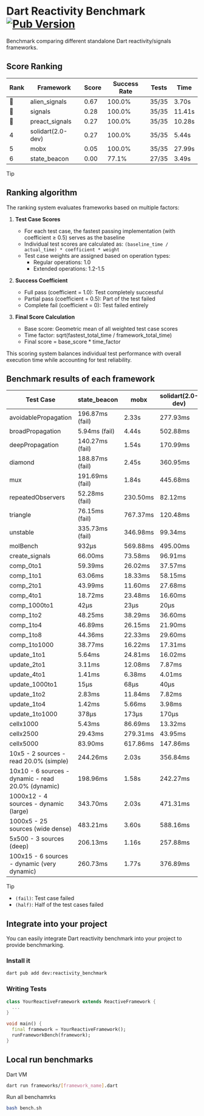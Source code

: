 # Dart Reactivity Benchmark [![Pub Version](https://img.shields.io/pub/v/reactivity_benchmark)](https://pub.dev/packages/reactivity_benchmark)

Benchmark comparing different standalone Dart reactivity/signals frameworks.

## Score Ranking

<!-- ranking start -->
| Rank | Framework | Score | Success Rate | Tests | Time |
|------|-----------|-------|--------------|-------|------|
| 🥇 | alien_signals | 0.67 | 100.0% | 35/35 | 3.70s |
| 🥈 | signals | 0.28 | 100.0% | 35/35 | 11.41s |
| 🥉 | preact_signals | 0.27 | 100.0% | 35/35 | 10.28s |
| 4 | solidart(2.0-dev) | 0.27 | 100.0% | 35/35 | 5.44s |
| 5 | mobx | 0.05 | 100.0% | 35/35 | 27.99s |
| 6 | state_beacon | 0.00 | 77.1% | 27/35 | 3.49s |

<!-- ranking end -->

> [!TIP]
> ## Ranking algorithm
>
> The ranking system evaluates frameworks based on multiple factors:
>
> 1. **Test Case Scores**
>    - For each test case, the fastest passing implementation (with coefficient ≥ 0.5) serves as the baseline
>    - Individual test scores are calculated as: `(baseline_time / actual_time) * coefficient * weight`
>    - Test case weights are assigned based on operation types:
>      - Regular operations: 1.0
>      - Extended operations: 1.2-1.5
>
> 2. **Success Coefficient**
>    - Full pass (coefficient = 1.0): Test completely successful
>    - Partial pass (coefficient = 0.5): Part of the test failed
>    - Complete fail (coefficient = 0): Test failed entirely
>
> 3. **Final Score Calculation**
>    - Base score: Geometric mean of all weighted test case scores
>    - Time factor: sqrt(fastest_total_time / framework_total_time)
>    - Final score = base_score * time_factor
>
> This scoring system balances individual test performance with overall execution time while accounting for test reliability.

## Benchmark results of each framework

<!-- test-case start -->
| Test Case | state_beacon | mobx | solidart(2.0-dev) | preact_signals | signals | alien_signals |
|---|---|---|---|---|---|---|
| avoidablePropagation | 196.87ms (fail) | 2.33s | 277.93ms | 200.79ms | 210.21ms | 183.63ms |
| broadPropagation | 5.94ms (fail) | 4.44s | 502.88ms | 445.38ms | 450.87ms | 343.49ms |
| deepPropagation | 140.27ms (fail) | 1.54s | 170.99ms | 178.23ms | 171.18ms | 124.85ms |
| diamond | 188.87ms (fail) | 2.45s | 360.95ms | 282.06ms | 288.49ms | 232.38ms |
| mux | 191.69ms (fail) | 1.84s | 445.68ms | 408.67ms | 410.52ms | 368.92ms |
| repeatedObservers | 52.28ms (fail) | 230.50ms | 82.12ms | 39.64ms | 45.02ms | 45.58ms |
| triangle | 76.15ms (fail) | 767.37ms | 120.48ms | 96.82ms | 105.06ms | 85.31ms |
| unstable | 335.73ms (fail) | 346.98ms | 99.34ms | 77.11ms | 79.50ms | 67.70ms |
| molBench | 932μs | 569.88ms | 495.00ms | 486.36ms | 486.29ms | 486.60ms |
| create_signals | 66.00ms | 73.58ms | 96.91ms | 4.78ms | 25.00ms | 27.60ms |
| comp_0to1 | 59.39ms | 26.02ms | 37.57ms | 17.33ms | 11.19ms | 11.27ms |
| comp_1to1 | 63.06ms | 18.33ms | 58.15ms | 14.45ms | 27.53ms | 9.67ms |
| comp_2to1 | 43.99ms | 11.60ms | 27.68ms | 16.57ms | 8.11ms | 14.47ms |
| comp_4to1 | 18.72ms | 23.48ms | 16.60ms | 14.05ms | 1.84ms | 1.83ms |
| comp_1000to1 | 42μs | 23μs | 20μs | 4μs | 5μs | 5μs |
| comp_1to2 | 48.25ms | 38.29ms | 36.60ms | 18.58ms | 17.35ms | 11.66ms |
| comp_1to4 | 46.89ms | 26.15ms | 21.90ms | 31.30ms | 11.19ms | 15.72ms |
| comp_1to8 | 44.36ms | 22.33ms | 29.60ms | 6.48ms | 6.14ms | 4.87ms |
| comp_1to1000 | 38.77ms | 16.22ms | 17.31ms | 5.77ms | 4.18ms | 3.46ms |
| update_1to1 | 5.64ms | 24.81ms | 16.02ms | 8.62ms | 8.95ms | 10.47ms |
| update_2to1 | 3.11ms | 12.08ms | 7.87ms | 4.28ms | 4.48ms | 2.29ms |
| update_4to1 | 1.41ms | 6.38ms | 4.01ms | 2.17ms | 2.25ms | 2.59ms |
| update_1000to1 | 15μs | 68μs | 40μs | 21μs | 33μs | 24μs |
| update_1to2 | 2.83ms | 11.84ms | 7.82ms | 4.62ms | 4.46ms | 5.33ms |
| update_1to4 | 1.42ms | 5.66ms | 3.98ms | 2.19ms | 2.27ms | 2.52ms |
| update_1to1000 | 378μs | 173μs | 170μs | 904μs | 42μs | 41μs |
| cellx1000 | 5.43ms | 86.69ms | 13.32ms | 9.80ms | 9.81ms | 8.82ms |
| cellx2500 | 29.43ms | 279.31ms | 43.95ms | 26.70ms | 31.81ms | 20.31ms |
| cellx5000 | 83.90ms | 617.86ms | 147.86ms | 88.31ms | 66.77ms | 45.29ms |
| 10x5 - 2 sources - read 20.0% (simple) | 244.26ms | 2.03s | 356.84ms | 436.43ms | 529.43ms | 229.01ms |
| 10x10 - 6 sources - dynamic - read 20.0% (dynamic) | 198.96ms | 1.58s | 242.27ms | 281.15ms | 303.35ms | 176.95ms |
| 1000x12 - 4 sources - dynamic (large) | 343.70ms | 2.03s | 471.31ms | 3.69s | 3.91s | 285.38ms |
| 1000x5 - 25 sources (wide dense) | 483.21ms | 3.60s | 588.16ms | 2.70s | 3.45s | 417.05ms |
| 5x500 - 3 sources (deep) | 206.13ms | 1.16s | 257.88ms | 231.47ms | 228.17ms | 190.35ms |
| 100x15 - 6 sources - dynamic (very dynamic) | 260.73ms | 1.77s | 376.89ms | 451.40ms | 496.79ms | 268.81ms |

<!-- test-case end -->

> [!TIP]
> - `(fail)`: Test case failed
> - `(half)`: Half of the test cases failed

## Integrate into your project

You can easily integrate Dart reactivity benchmark into your project to provide benchmarking.

### Install it

```bash
dart pub add dev:reactivity_benchmark
```

### Writing Tests

```dart
class YourReactiveFramework extends ReactiveFramework {
  ...
}

void main() {
  final framework = YourReactiveFramework();
  runFrameworkBench(framework);
}
```

## Local run benchmarks

Dart VM
```bash
dart run frameworks/[framework_name].dart
```

Run all benchamrks
```bash
bash bench.sh
```
